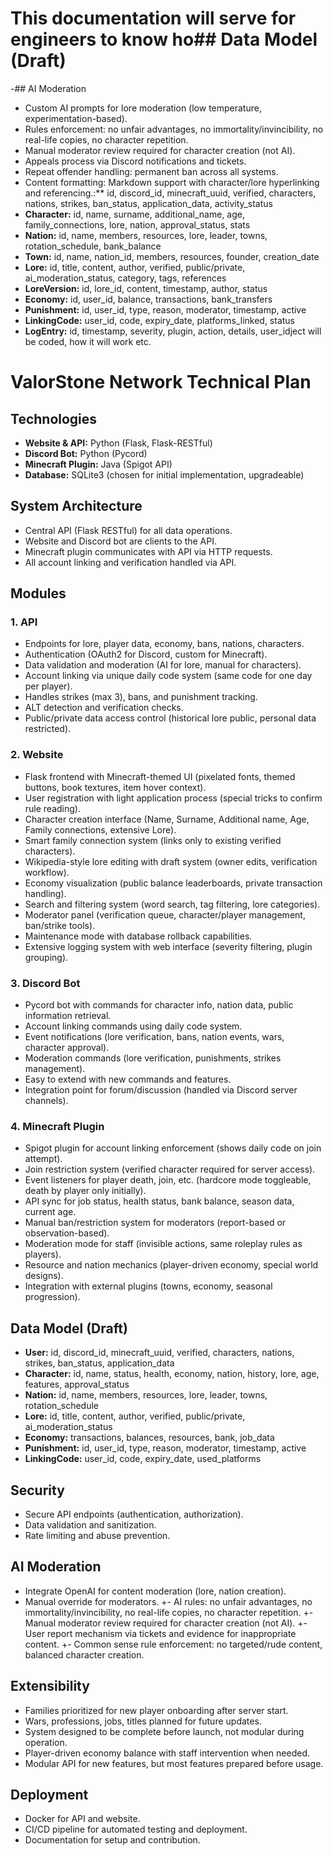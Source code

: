# This documentation will serve for engineers to know ho## Data Model (Draft)
-## AI Moderation
- Custom AI prompts for lore moderation (low temperature, experimentation-based).
- Rules enforcement: no unfair advantages, no immortality/invincibility, no real-life copies, no character repetition.
- Manual moderator review required for character creation (not AI).
- Appeals process via Discord notifications and tickets.
- Repeat offender handling: permanent ban across all systems.
- Content formatting: Markdown support with character/lore hyperlinking and referencing.:** id, discord_id, minecraft_uuid, verified, characters, nations, strikes, ban_status, application_data, activity_status
- **Character:** id, name, surname, additional_name, age, family_connections, lore, nation, approval_status, stats
- **Nation:** id, name, members, resources, lore, leader, towns, rotation_schedule, bank_balance
- **Town:** id, name, nation_id, members, resources, founder, creation_date
- **Lore:** id, title, content, author, verified, public/private, ai_moderation_status, category, tags, references
- **LoreVersion:** id, lore_id, content, timestamp, author, status
- **Economy:** id, user_id, balance, transactions, bank_transfers
- **Punishment:** id, user_id, type, reason, moderator, timestamp, active
- **LinkingCode:** user_id, code, expiry_date, platforms_linked, status
- **LogEntry:** id, timestamp, severity, plugin, action, details, user_idject will be coded, how it will work etc.

# ValorStone Network Technical Plan

## Technologies
- **Website & API:** Python (Flask, Flask-RESTful)
- **Discord Bot:** Python (Pycord)
- **Minecraft Plugin:** Java (Spigot API)
- **Database:** SQLite3 (chosen for initial implementation, upgradeable)

## System Architecture
- Central API (Flask RESTful) for all data operations.
- Website and Discord bot are clients to the API.
- Minecraft plugin communicates with API via HTTP requests.
- All account linking and verification handled via API.

## Modules
### 1. API
- Endpoints for lore, player data, economy, bans, nations, characters.
- Authentication (OAuth2 for Discord, custom for Minecraft).
- Data validation and moderation (AI for lore, manual for characters).
- Account linking via unique daily code system (same code for one day per player).
- Handles strikes (max 3), bans, and punishment tracking.
- ALT detection and verification checks.
- Public/private data access control (historical lore public, personal data restricted).

### 2. Website
- Flask frontend with Minecraft-themed UI (pixelated fonts, themed buttons, book textures, item hover context).
- User registration with light application process (special tricks to confirm rule reading).
- Character creation interface (Name, Surname, Additional name, Age, Family connections, extensive Lore).
- Smart family connection system (links only to existing verified characters).
- Wikipedia-style lore editing with draft system (owner edits, verification workflow).
- Economy visualization (public balance leaderboards, private transaction handling).
- Search and filtering system (word search, tag filtering, lore categories).
- Moderator panel (verification queue, character/player management, ban/strike tools).
- Maintenance mode with database rollback capabilities.
- Extensive logging system with web interface (severity filtering, plugin grouping).

### 3. Discord Bot
- Pycord bot with commands for character info, nation data, public information retrieval.
- Account linking commands using daily code system.
- Event notifications (lore verification, bans, nation events, wars, character approval).
- Moderation commands (lore verification, punishments, strikes management).
- Easy to extend with new commands and features.
- Integration point for forum/discussion (handled via Discord server channels).

### 4. Minecraft Plugin
- Spigot plugin for account linking enforcement (shows daily code on join attempt).
- Join restriction system (verified character required for server access).
- Event listeners for player death, join, etc. (hardcore mode toggleable, death by player only initially).
- API sync for job status, health status, bank balance, season data, current age.
- Manual ban/restriction system for moderators (report-based or observation-based).
- Moderation mode for staff (invisible actions, same roleplay rules as players).
- Resource and nation mechanics (player-driven economy, special world designs).
- Integration with external plugins (towns, economy, seasonal progression).

## Data Model (Draft)
- **User:** id, discord_id, minecraft_uuid, verified, characters, nations, strikes, ban_status, application_data
- **Character:** id, name, status, health, economy, nation, history, lore, age, features, approval_status
- **Nation:** id, name, members, resources, lore, leader, towns, rotation_schedule
- **Lore:** id, title, content, author, verified, public/private, ai_moderation_status
- **Economy:** transactions, balances, resources, bank, job_data
- **Punishment:** id, user_id, type, reason, moderator, timestamp, active
- **LinkingCode:** user_id, code, expiry_date, used_platforms

## Security
- Secure API endpoints (authentication, authorization).
- Data validation and sanitization.
- Rate limiting and abuse prevention.

## AI Moderation
- Integrate OpenAI for content moderation (lore, nation creation).
- Manual override for moderators.
+- AI rules: no unfair advantages, no immortality/invincibility, no real-life copies, no character repetition.
+- Manual moderator review required for character creation (not AI).
+- User report mechanism via tickets and evidence for inappropriate content.
+- Common sense rule enforcement: no targeted/rude content, balanced character creation.

## Extensibility
- Families prioritized for new player onboarding after server start.
- Wars, professions, jobs, titles planned for future updates.
- System designed to be complete before launch, not modular during operation.
- Player-driven economy balance with staff intervention when needed.
- Modular API for new features, but most features prepared before usage.

## Deployment
- Docker for API and website.
- CI/CD pipeline for automated testing and deployment.
- Documentation for setup and contribution.